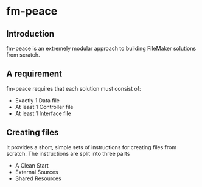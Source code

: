 # fm-peace
## Introduction
fm-peace is an extremely modular approach to building FileMaker solutions from scratch.
## A requirement
fm-peace requires that each solution must consist of:
* Exactly 1 Data file
* At least 1 Controller file
* At least 1 Interface file
## Creating files
It provides a short, simple sets of instructions for creating files from scratch. The instructions are split into three parts
* A Clean Start
* External Sources
* Shared Resources